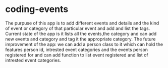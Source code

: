 # coding-events

The purpuse of this app is to add different events and details and the kind of event or category of that particular event and add and list the tags.
Current state of the app is it lists all the events,the category and can add new events and category and tag it the appropriate category.
The future improvement of the app: we can add a person class to it which can hold the features person id, intrested event categories and the events person registered for and can add function to list event registered and list of intrested event categories. 

